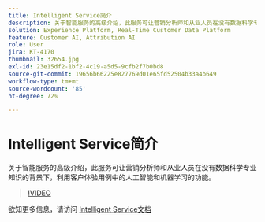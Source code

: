 ```yaml
---
title: Intelligent Service简介
description: 关于智能服务的高级介绍，此服务可让营销分析师和从业人员在没有数据科学专业知识的背景下，利用客户体验用例中的人工智能和机器学习的功能。
solution: Experience Platform, Real-Time Customer Data Platform
feature: Customer AI, Attribution AI
role: User
jira: KT-4170
thumbnail: 32654.jpg
exl-id: 23e15df2-1bf2-4c19-a5d5-9cfb2f7b0bd8
source-git-commit: 19656b66225e827769d01e65fd52504b33a4b649
workflow-type: tm+mt
source-wordcount: '85'
ht-degree: 72%

---
```


# Intelligent Service简介

关于智能服务的高级介绍，此服务可让营销分析师和从业人员在没有数据科学专业知识的背景下，利用客户体验用例中的人工智能和机器学习的功能。

>[!VIDEO](https://video.tv.adobe.com/v/32654?quality=12&learn=on)

欲知更多信息，请访问 [Intelligent Service文档](https://experienceleague.adobe.com/docs/experience-platform/intelligent-services/home.html)
